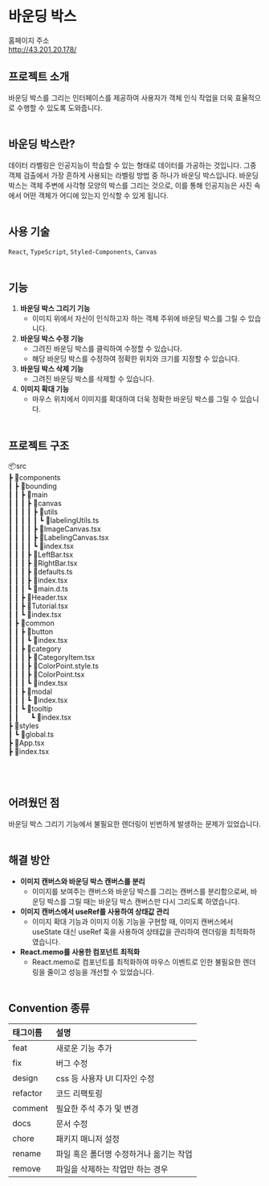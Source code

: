 # 바운딩 박스

홈페이지 주소  
<http://43.201.20.178/>

## 프로젝트 소개

바운딩 박스를 그리는 인터페이스를 제공하여 사용자가 객체 인식 작업을 더욱 효율적으로 수행할 수 있도록 도와줍니다.
<br/><br/>

## 바운딩 박스란?

데이터 라벨링은 인공지능이 학습할 수 있는 형태로 데이터를 가공하는 것입니다. 그중 객체 검출에서 가장 흔하게 사용되는 라벨링 방법 중 하나가 바운딩 박스입니다. 바운딩 박스는 객체 주변에 사각형 모양의 박스를 그리는 것으로, 이를 통해 인공지능은 사진 속에서 어떤 객체가 어디에 있는지 인식할 수 있게 됩니다.
<br/><br/>

## 사용 기술

`React`, `TypeScript`, `Styled-Components`, `Canvas`
<br/><br/>

## 기능

1. **바운딩 박스 그리기 기능**
    - 이미지 위에서 자신이 인식하고자 하는 객체 주위에 바운딩 박스를 그릴 수 있습니다.
2. **바운딩 박스 수정 기능**
    - 그려진 바운딩 박스를 클릭하여 수정할 수 있습니다.
    - 해당 바운딩 박스를 수정하여 정확한 위치와 크기를 지정할 수 있습니다.
3. **바운딩 박스 삭제 기능**
    - 그려진 바운딩 박스를 삭제할 수 있습니다.
4. **이미지 확대 기능**
    - 마우스 위치에서 이미지를 확대하여 더욱 정확한 바운딩 박스를 그릴 수 있습니다.
      <br/><br/>

## 프로젝트 구조

📦src  
 ┣ 📂components  
 ┃ ┣ 📂bounding  
 ┃ ┃ ┣ 📂main  
 ┃ ┃ ┃ ┣ 📂canvas  
 ┃ ┃ ┃ ┃ ┣ 📂utils  
 ┃ ┃ ┃ ┃ ┃ ┗ 📜labelingUtils.ts  
 ┃ ┃ ┃ ┃ ┣ 📜ImageCanvas.tsx  
 ┃ ┃ ┃ ┃ ┣ 📜LabelingCanvas.tsx  
 ┃ ┃ ┃ ┃ ┗ 📜index.tsx  
 ┃ ┃ ┃ ┣ 📜LeftBar.tsx  
 ┃ ┃ ┃ ┣ 📜RightBar.tsx  
 ┃ ┃ ┃ ┣ 📜defaults.ts  
 ┃ ┃ ┃ ┣ 📜index.tsx  
 ┃ ┃ ┃ ┗ 📜main.d.ts  
 ┃ ┃ ┣ 📜Header.tsx  
 ┃ ┃ ┣ 📜Tutorial.tsx  
 ┃ ┃ ┗ 📜index.tsx  
 ┃ ┣ 📂common  
 ┃ ┃ ┣ 📂button  
 ┃ ┃ ┃ ┗ 📜index.tsx  
 ┃ ┃ ┣ 📂category  
 ┃ ┃ ┃ ┣ 📜CategoryItem.tsx  
 ┃ ┃ ┃ ┣ 📜ColorPoint.style.ts  
 ┃ ┃ ┃ ┣ 📜ColorPoint.tsx  
 ┃ ┃ ┃ ┗ 📜index.tsx  
 ┃ ┃ ┣ 📂modal  
 ┃ ┃ ┃ ┗ 📜index.tsx  
 ┃ ┃ ┗ 📂tooltip  
 ┃ ┃&nbsp;&nbsp;&nbsp;&nbsp;&nbsp;&nbsp;┗ 📜index.tsx  
 ┣ 📂styles  
 ┃ ┗ 📜global.ts  
 ┣ 📜App.tsx  
 ┣ 📜index.tsx

<br/><br/>

## 어려웠던 점

바운딩 박스 그리기 기능에서 불필요한 렌더링이 빈번하게 발생하는 문제가 있었습니다.
<br/><br/>

## 해결 방안

-   **이미지 캔버스와 바운딩 박스 캔버스를 분리**
    -   이미지를 보여주는 캔버스와 바운딩 박스를 그리는 캔버스를 분리함으로써, 바운딩 박스를 그릴 때는 바운딩 박스 캔버스만 다시 그리도록 하였습니다.
-   **이미지 캔버스에서 useRef를 사용하여 상태값 관리**
    -   이미지 확대 기능과 이미지 이동 기능을 구현할 때, 이미지 캔버스에서 useState 대신 useRef 훅을 사용하여 상태값을 관리하여 렌더링을 최적화하였습니다.
-   **React.memo를 사용한 컴포넌트 최적화**
    -   React.memo로 컴포넌트를 최적화하여 마우스 이벤트로 인한 불필요한 렌더링을 줄이고 성능을 개선할 수 있었습니다.
        <br/><br/>

## Convention 종류

| 태그이름 | 설명                                    |
| :------- | :-------------------------------------- |
| feat     | 새로운 기능 추가                        |
| fix      | 버그 수정                               |
| design   | css 등 사용자 UI 디자인 수정            |
| refactor | 코드 리팩토링                           |
| comment  | 필요한 주석 추가 및 변경                |
| docs     | 문서 수정                               |
| chore    | 패키지 매니저 설정                      |
| rename   | 파일 혹은 폴더명 수정하거나 옮기는 작업 |
| remove   | 파일을 삭제하는 작업만 하는 경우        |
